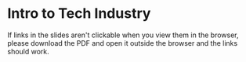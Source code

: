 # Intro to Tech Industry

If links in the slides aren't clickable when you view them in the browser, please download the PDF and open it outside the browser and the links should work.
